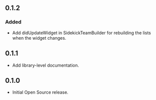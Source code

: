 ## 0.1.2
### Added
* Add didUpdateWidget in SidekickTeamBuilder for rebuilding the lists when the widget changes.

## 0.1.1
* Add library-level documentation.

## 0.1.0
* Initial Open Source release.

